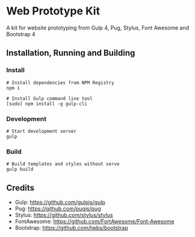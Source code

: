 # Web Prototype Kit

A kit for website prototyping from Gulp 4, Pug, Stylus, Font Awesome and Bootstrap 4

## Installation, Running and Building

### Install

```shell
# Install dependencies from NPM Registry
npm i

# Install Gulp command line tool
[sudo] npm install -g gulp-cli
```

### Development

```shell
# Start development server
gulp
```

### Build

```shell
# Build templates and styles without serve
gulp build
```

## Credits

* Gulp: https://github.com/gulpjs/gulp
* Pug: https://github.com/pugjs/pug
* Stylus: https://github.com/stylus/stylus
* FontAwesome: https://github.com/FortAwesome/Font-Awesome
* Bootstrap: https://github.com/twbs/bootstrap
